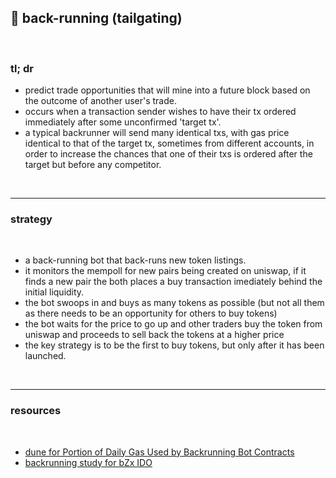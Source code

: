 ## 🥪 back-running (tailgating)

<br>


### tl; dr

* predict trade opportunities that will mine into a future block based on the outcome of another user's trade.
* occurs when a transaction sender wishes to have their tx ordered immediately after some unconfirmed 'target tx'.
* a typical backrunner will send many identical txs, with gas price identical to that of the target tx, sometimes from different accounts, in order to increase the chances that one of their txs is ordered after the target but before any competitor.

<br>

---

### strategy

<br>

* a back-running bot that back-runs new token listings.
* it monitors the mempoll for new pairs being created on uniswap, if it finds a new pair the both places a buy transaction imediately behind the initial liquidity.
* the bot swoops in and buys as many tokens as possible (but not all them as there needs to be an opportunity for others to buy tokens)
* the bot waits for the price to go up and other traders buy the token from uniswap and proceeds to sell back the tokens at a higher price
* the key strategy is to be the first to buy tokens, but only after it has been launched.

<br>

---

### resources

<br>

* [dune for Portion of Daily Gas Used by Backrunning Bot Contracts](https://dune.com/phabc/backrunning-bots-gas-consumption)
* [backrunning study for bZx IDO](https://amanusk.medium.com/the-fastest-draw-on-the-blockchain-bzrx-example-6bd19fabdbe1)

